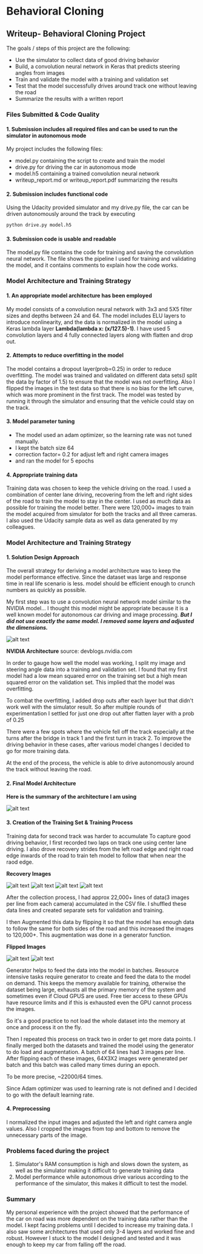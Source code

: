 # **Behavioral Cloning** 

## Writeup- Behavioral Cloning Project

The goals / steps of this project are the following:
* Use the simulator to collect data of good driving behavior
* Build, a convolution neural network in Keras that predicts steering angles from images
* Train and validate the model with a training and validation set
* Test that the model successfully drives around track one without leaving the road
* Summarize the results with a written report


[//]: # (Image References)

[image1]: ./writeupImages/architectureSummary.PNG "Model Visualization"
[image2]: ./writeupImages/center_2018_02_26_20_55_35_140.jpg "Recovery"
[image3]: ./writeupImages/center_2018_02_26_21_08_58_074.jpg "Recovery Image"
[image4]: ./writeupImages/flipped.jpg "flipped Image"
[image5]: ./writeupImages/nvidiaArch.png "nvidiaArch Image"
[image6]: ./writeupImages/original.jpg "orig Image"
[image7]: ./writeupImages/right_2018_02_26_20_56_15_487.jpg "recovery Image"
[image8]: ./writeupImages/right_2018_02_26_21_08_58_644.jpg "recovery Image"

### Files Submitted & Code Quality

#### 1. Submission includes all required files and can be used to run the simulator in autonomous mode

My project includes the following files:
* model.py containing the script to create and train the model
* drive.py for driving the car in autonomous mode
* model.h5 containing a trained convolution neural network 
* writeup_report.md or writeup_report.pdf summarizing the results

#### 2. Submission includes functional code
Using the Udacity provided simulator and my drive.py file, the car can be driven autonomously around the track by executing 
```sh
python drive.py model.h5
```

#### 3. Submission code is usable and readable

The model.py file contains the code for training and saving the convolution neural network. The file shows the pipeline I used for training and validating the model, and it contains comments to explain how the code works.

### Model Architecture and Training Strategy

#### 1. An appropriate model architecture has been employed

My model consists of a convolution neural network with 3x3 and 5X5 filter sizes and depths between 24 and 64. 
The model includes ELU layers to introduce nonlinearity, and the data is normalized in the model using a Keras lambda layer **Lambda(lambda x: (x/127.5)-1)**. I have used 5 convolution layers and 4 fully connected layers along with flatten and drop out.

#### 2. Attempts to reduce overfitting in the model

The model contains a dropout layer(prob=0.25) in order to reduce overfitting. 
The model was trained and validated on different data sets(I split the data by factor of 1.5) to ensure that the model was not overfitting.
Also I flipped the images in the test data so that there is no bias for the left curve, which was more prominent in the first track.
The model was tested by running it through the simulator and ensuring that the vehicle could stay on the track.

#### 3. Model parameter tuning

* The model used an adam optimizer, so the learning rate was not tuned manually.
* I kept the batch size 64
* correction factor= 0.2 for adjust left and right camera images
* and ran the model for 5 epochs

#### 4. Appropriate training data

Training data was chosen to keep the vehicle driving on the road. I used a combination of center lane driving, recovering from the left and right sides of the road to train the model to stay in the center. 
I used as much data as possible for training the model better. There were 120,000+ images to train the model acquired from simulator for both the tracks and all three cameras.
I also used the Udacity sample data as well as data generated by my colleagues.

### Model Architecture and Training Strategy

#### 1. Solution Design Approach

The overall strategy for deriving a model architecture was to keep the model performance effective. Since the dataset was large and response time in real life scenario is less. model should be efficient enough to crunch numbers as quickly as possible.

My first step was to use a convolution neural network model similar to the NVIDIA model... I thought this model might be appropriate because it is a well known model for autonomous car driving and image processing. ***But I did not use exactly the same model. I removed some layers and adjusted the dimensions.***

![alt text][image5]

**NVIDIA Architecture** source: devblogs.nvidia.com

In order to gauge how well the model was working, I split my image and steering angle data into a training and validation set. I found that my first model had a low mean squared error on the training set but a high mean squared error on the validation set. This implied that the model was overfitting. 

To combat the overfitting, I added drop outs after each layer but that didn't work well with the simulator result. So after multiple rounds of experimentation I settled for just one drop out after flatten layer with a prob of 0.25

There were a few spots where the vehicle fell off the track especially at the turns after the bridge in track 1 and the first turn in track 2. To improve the driving behavior in these cases, after various model changes I decided to go for more training data.

At the end of the process, the vehicle is able to drive autonomously around the track without leaving the road.

#### 2. Final Model Architecture

**Here is the summary of the architecture I am using**

![alt text][image1]

#### 3. Creation of the Training Set & Training Process
Training data for second track was harder to accumulate 
To capture good driving behavior, I first recorded two laps on track one using center lane driving. I also drove recovery strides from the left road edge and right road edge inwards of the road to train teh model to follow that when near the raod edge.

**Recovery Images**

![alt text][image3]
![alt text][image2]
![alt text][image7]
![alt text][image8]

After the collection process, I had approx 22,000+ lines of data(3 images per line from each camera) accumulated in the CSV file.
I shuffled these data lines and created separate sets for validation and training.

I then Augmented this data by flipping it so that the model has enough data to follow the same for both sides of the road and this increased the images to 120,000+. This augmentation was done in a generator function. 

**Flipped Images**

![alt text][image6]
![alt text][image4]

Generator helps to feed the data into the model in batches. Resource intensive tasks require generator to create and feed the data to the model on demand. This keeps the memory available for training, otherwise the dataset being large, exhausts all the primary memory of the system and sometimes even if Cloud GPUS are used. Free tier access to these GPUs have resource limits and if this is exhausted even the GPU cannot process the images. 

So it's a good practice to not load the whole dataset into the memory at once and process it on the fly.


Then I repeated this process on track two in order to get more data points.
I finally merged both the datasets and trained the model using the generator to do load and augmentation. A batch of 64 lines had 3 images per line. After flipping each of these images, 64X3X2 images were generated per batch and this batch was called many times during an epoch.

To be more precise, ~22000/64 times.

Since Adam optimizer was used to learning rate is not defined and I decided to go with the default learning rate.

#### 4. Preprocessing

I normalized the input images and adjusted the left and right camera angle values. Also I cropped the images from top and bottom to remove the unnecessary parts of the image.

### Problems faced during the project

1. Simulator's RAM consumption is high and slows down the system, as well as the simulator making it difficult to generate training data
2. Model performance while autonomous drive various according to the performance of the simulator, this makes it difficult to test the model.

### Summary

My personal experience with the project showed that the performance of the car on road was more dependent on the training data rather than the model. I kept facing problems until I decided to increase my training data. I also saw some architectures that used only 3-4 layers and worked fine and robust. However I stuck to the model I designed and tested and it was enough to keep my car from falling off the road.


